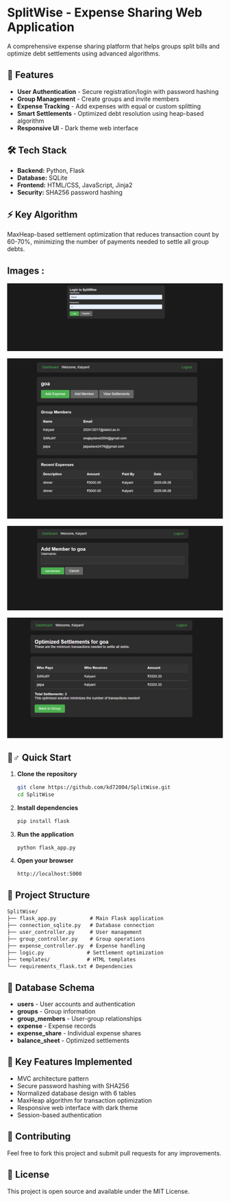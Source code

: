 # SplitWise - Expense Sharing Web Application

A comprehensive expense sharing platform that helps groups split bills and optimize debt settlements using advanced algorithms.

## 🚀 Features
- **User Authentication** - Secure registration/login with password hashing
- **Group Management** - Create groups and invite members
- **Expense Tracking** - Add expenses with equal or custom splitting
- **Smart Settlements** - Optimized debt resolution using heap-based algorithm
- **Responsive UI** - Dark theme web interface

## 🛠️ Tech Stack
- **Backend:** Python, Flask
- **Database:** SQLite
- **Frontend:** HTML/CSS, JavaScript, Jinja2
- **Security:** SHA256 password hashing

## ⚡ Key Algorithm
MaxHeap-based settlement optimization that reduces transaction count by 60-70%, minimizing the number of payments needed to settle all group debts.

##    Images : 
![login/signup](image.png)

![Expense](image-1.png)

![add member](image-2.png)

![settlements ](image-3.png)
## 🏃♂️ Quick Start

1. **Clone the repository**
   ```bash
   git clone https://github.com/kd72004/SplitWise.git
   cd SplitWise
   ```

2. **Install dependencies**
   ```bash
   pip install flask
   ```

3. **Run the application**
   ```bash
   python flask_app.py
   ```

4. **Open your browser**
   ```
   http://localhost:5000
   ```

## 📁 Project Structure
```
SplitWise/
├── flask_app.py           # Main Flask application
├── connection_sqlite.py   # Database connection
├── user_controller.py     # User management
├── group_controller.py    # Group operations
├── expense_controller.py  # Expense handling
├── logic.py              # Settlement optimization
├── templates/            # HTML templates
└── requirements_flask.txt # Dependencies
```

## 🔧 Database Schema
- **users** - User accounts and authentication
- **groups** - Group information
- **group_members** - User-group relationships
- **expense** - Expense records
- **expense_share** - Individual expense shares
- **balance_sheet** - Optimized settlements

## 🎯 Key Features Implemented
- MVC architecture pattern
- Secure password hashing with SHA256
- Normalized database design with 6 tables
- MaxHeap algorithm for transaction optimization
- Responsive web interface with dark theme
- Session-based authentication

## 🤝 Contributing
Feel free to fork this project and submit pull requests for any improvements.

## 📄 License
This project is open source and available under the MIT License.